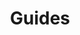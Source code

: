---
grand_parent: Stock and Logistics
has_children: true
layout: default
nav_order: 41900
parent: Logistics Documents
title: Guides
---